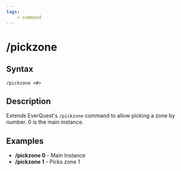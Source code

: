 ```yaml
---
tags:
    - command
---
```

# /pickzone

## Syntax
<!--cmd-syntax-start-->
```eqcommand
/pickzone <#>
```
<!--cmd-syntax-end-->

## Description
<!--cmd-desc-start-->
Extends EverQuest's `/pickzone` command to allow picking a zone by number. 0 is the main instance.
<!--cmd-desc-end-->
## Examples

- **/pickzone 0** - Main Instance
- **/pickzone 1** - Picks zone 1



